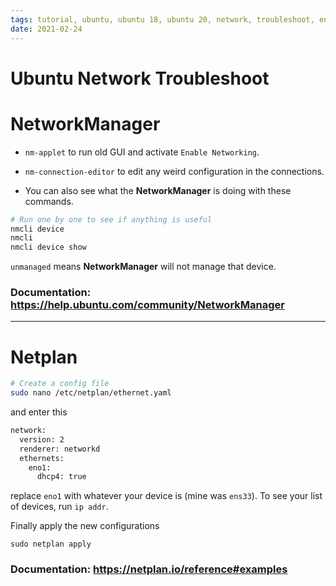 ```yaml
---
tags: tutorial, ubuntu, ubuntu 18, ubuntu 20, network, troubleshoot, english
date: 2021-02-24
---
```


# Ubuntu Network Troubleshoot

# NetworkManager

- `nm-applet` to run old GUI and activate `Enable Networking`.

- `nm-connection-editor` to edit any weird configuration in the connections.

- You can also see what the **NetworkManager** is doing with these commands.
```bash
# Run one by one to see if anything is useful
nmcli device
nmcli
nmcli device show
```

`unmanaged` means **NetworkManager** will not manage that device.

### Documentation: https://help.ubuntu.com/community/NetworkManager

---

# Netplan

```bash
# Create a config file
sudo nano /etc/netplan/ethernet.yaml
```
and enter this
```bash
network:
  version: 2
  renderer: networkd
  ethernets:
    eno1:
      dhcp4: true
```
replace `eno1` with whatever your device is (mine was `ens33`).
To see your list of devices, run `ip addr`.

Finally apply the new configurations

    sudo netplan apply

### Documentation: https://netplan.io/reference#examples

